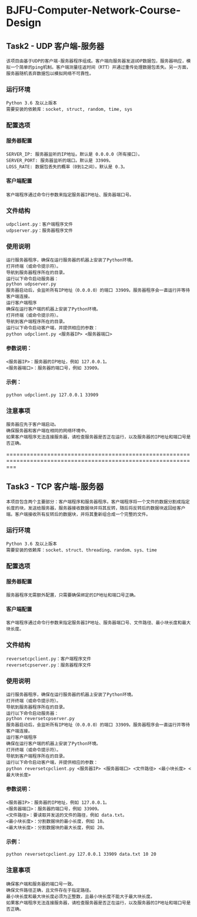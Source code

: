 # BJFU-Computer-Network-Course-Design
## Task2 - UDP 客户端-服务器 
	该项目由基于UDP的客户端-服务器程序组成。客户端向服务器发送UDP数据包，服务器响应，模拟一个简单的ping机制。客户端测量往返时间（RTT）并通过重传处理数据包丢失。另一方面，服务器随机丢弃数据包以模拟网络不可靠性。

### 运行环境
	Python 3.6 及以上版本
	需要安装的依赖库：socket, struct, random, time, sys

### 配置选项
#### 服务器配置
	SERVER_IP: 服务器监听的IP地址。默认是 0.0.0.0（所有接口）。
	SERVER_PORT: 服务器监听的端口。默认是 33909。
	LOSS_RATE: 数据包丢失的概率（0到1之间）。默认是 0.3。
#### 客户端配置
	客户端程序通过命令行参数来指定服务器IP地址、服务器端口号。

### 文件结构
	udpclient.py：客户端程序文件
	udpserver.py：服务器程序文件


### 使用说明
	运行服务器程序，确保在运行服务器的机器上安装了Python环境。
	打开终端（或命令提示符）。
	导航到服务器程序所在的目录。
	运行以下命令启动服务器：
	python udpserver.py
	服务器启动后，会监听所有IP地址（0.0.0.0）的端口 33909。服务器程序会一直运行并等待客户端连接。
	运行客户端程序
	确保在运行客户端的机器上安装了Python环境。
	打开终端（或命令提示符）。
	导航到客户端程序所在的目录。
	运行以下命令启动客户端，并提供相应的参数：
	python udpclient.py <服务器IP> <服务器端口>
#### 参数说明：
	<服务器IP>：服务器的IP地址，例如 127.0.0.1。
	<服务器端口>：服务器的端口号，例如 33909。
#### 示例：
	python udpclient.py 127.0.0.1 33909

### 注意事项
	服务器应先于客户端启动。
	确保服务器和客户端在相同的网络环境中。
	如果客户端程序无法连接服务器，请检查服务器是否正在运行，以及服务器的IP地址和端口号是否正确。

===============================================================================================================
 
## Task3 - TCP 客户端-服务器 
	本项目包含两个主要部分：客户端程序和服务器程序。客户端程序将一个文件的数据分割成指定长度的块，发送给服务器，服务器接收数据块并将其反转，随后将反转后的数据块返回给客户端。客户端接收所有反转后的数据块，并将其重新组合成一个完整的文件。

### 运行环境
	Python 3.6 及以上版本
	需要安装的依赖库：socket、struct、threading、random、sys、time

### 配置选项
#### 服务器配置
	服务器程序无需额外配置，只需要确保绑定的IP地址和端口号正确。
#### 客户端配置
	客户端程序通过命令行参数来指定服务器IP地址、服务器端口号、文件路径、最小块长度和最大块长度。

### 文件结构
	reversetcpclient.py：客户端程序文件
	reversetcpserver.py：服务器程序文件

### 使用说明
	运行服务器程序，确保在运行服务器的机器上安装了Python环境。
	打开终端（或命令提示符）。
	导航到服务器程序所在的目录。
	运行以下命令启动服务器：
	python reversetcpserver.py
	服务器启动后，会监听所有IP地址（0.0.0.0）的端口 33909。服务器程序会一直运行并等待客户端连接。
	运行客户端程序
	确保在运行客户端的机器上安装了Python环境。
	打开终端（或命令提示符）。
	导航到客户端程序所在的目录。
	运行以下命令启动客户端，并提供相应的参数：
	python reversetcpclient.py <服务器IP> <服务器端口> <文件路径> <最小块长度> <最大块长度>
#### 参数说明：
	<服务器IP>：服务器的IP地址，例如 127.0.0.1。
	<服务器端口>：服务器的端口号，例如 33909。
	<文件路径>：要读取并发送的文件的路径，例如 data.txt。
	<最小块长度>：分割数据块的最小长度，例如 10。
	<最大块长度>：分割数据块的最大长度，例如 20。
#### 示例：
	python reversetcpclient.py 127.0.0.1 33909 data.txt 10 20

### 注意事项
	确保客户端和服务器的端口号一致。
	确保文件路径正确，且文件存在于指定路径。
	最小块长度和最大块长度必须为正整数，且最小块长度不能大于最大块长度。
	如果客户端程序无法连接服务器，请检查服务器是否正在运行，以及服务器的IP地址和端口号是否正确。
 

